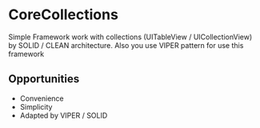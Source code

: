 # CoreCollections
Simple Framework work with collections (UITableView / UICollectionView) by SOLID / CLEAN  architecture. Also you use VIPER pattern for use this framework

## Opportunities

* Сonvenience
* Simplicity
* Adapted by VIPER / SOLID

